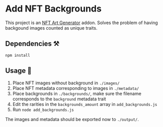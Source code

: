# Add NFT Backgrounds

This project is an [NFT Art Generator](https://github.com/FilosofiaCodigo/nft-art-generator) addon. Solves the problem of having backgound images counted as unique traits.

## Dependencies ⚒

```
npm install
```

## Usage 📝

1. Place NFT images without background in `./images/`
2. Place NFT metadata corresponding to images in `./metadata/`
3. Place backgrounds in `./backgrounds/`, make sure the filename corresponds to the `background` metadata trait
4. Edit the rarities in the `backgrounds_amount` array in `add_backgrounds.js`
5. Run `node add_backgrounds.js`

The images and metadata should be exported now to `./output/`.
